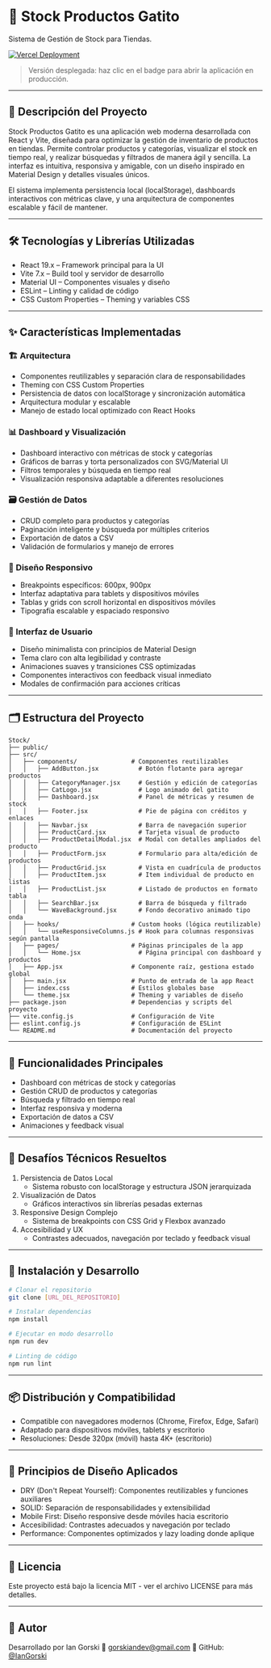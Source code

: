 # 🐾 Stock Productos Gatito
Sistema de Gestión de Stock para Tiendas.

[![Vercel Deployment](https://img.shields.io/badge/Vercel-Live-black?logo=vercel)](https://proyecto-stock-productos-gatito.vercel.app/)

> Versión desplegada: haz clic en el badge para abrir la aplicación en producción.

---

## 📖 Descripción del Proyecto
Stock Productos Gatito es una aplicación web moderna desarrollada con React y Vite, diseñada para optimizar la gestión de inventario de productos en tiendas. Permite controlar productos y categorías, visualizar el stock en tiempo real, y realizar búsquedas y filtrados de manera ágil y sencilla. La interfaz es intuitiva, responsiva y amigable, con un diseño inspirado en Material Design y detalles visuales únicos.

El sistema implementa persistencia local (localStorage), dashboards interactivos con métricas clave, y una arquitectura de componentes escalable y fácil de mantener.

---

## 🛠️ Tecnologías y Librerías Utilizadas
- React 19.x – Framework principal para la UI
- Vite 7.x – Build tool y servidor de desarrollo
- Material UI – Componentes visuales y diseño
- ESLint – Linting y calidad de código
- CSS Custom Properties – Theming y variables CSS

---

## ✨ Características Implementadas

### 🏗️ Arquitectura
- Componentes reutilizables y separación clara de responsabilidades
- Theming con CSS Custom Properties
- Persistencia de datos con localStorage y sincronización automática
- Arquitectura modular y escalable
- Manejo de estado local optimizado con React Hooks

### 📊 Dashboard y Visualización
- Dashboard interactivo con métricas de stock y categorías
- Gráficos de barras y torta personalizados con SVG/Material UI
- Filtros temporales y búsqueda en tiempo real
- Visualización responsiva adaptable a diferentes resoluciones

### 🗃️ Gestión de Datos
- CRUD completo para productos y categorías
- Paginación inteligente y búsqueda por múltiples criterios
- Exportación de datos a CSV
- Validación de formularios y manejo de errores

### 📱 Diseño Responsivo
- Breakpoints específicos: 600px, 900px
- Interfaz adaptativa para tablets y dispositivos móviles
- Tablas y grids con scroll horizontal en dispositivos móviles
- Tipografía escalable y espaciado responsivo

### 🎨 Interfaz de Usuario
- Diseño minimalista con principios de Material Design
- Tema claro con alta legibilidad y contraste
- Animaciones suaves y transiciones CSS optimizadas
- Componentes interactivos con feedback visual inmediato
- Modales de confirmación para acciones críticas

---


## 🗂️ Estructura del Proyecto

```text
Stock/
├── public/
├── src/
│   ├── components/               # Componentes reutilizables
│   │   ├── AddButton.jsx           # Botón flotante para agregar productos
│   │   ├── CategoryManager.jsx     # Gestión y edición de categorías
│   │   ├── CatLogo.jsx             # Logo animado del gatito
│   │   ├── Dashboard.jsx           # Panel de métricas y resumen de stock
│   │   ├── Footer.jsx              # Pie de página con créditos y enlaces
│   │   ├── Navbar.jsx              # Barra de navegación superior
│   │   ├── ProductCard.jsx         # Tarjeta visual de producto
│   │   ├── ProductDetailModal.jsx  # Modal con detalles ampliados del producto
│   │   ├── ProductForm.jsx         # Formulario para alta/edición de productos
│   │   ├── ProductGrid.jsx         # Vista en cuadrícula de productos
│   │   ├── ProductItem.jsx         # Item individual de producto en listas
│   │   ├── ProductList.jsx         # Listado de productos en formato tabla
│   │   ├── SearchBar.jsx           # Barra de búsqueda y filtrado
│   │   └── WaveBackground.jsx      # Fondo decorativo animado tipo onda
│   ├── hooks/                    # Custom hooks (lógica reutilizable)
│   │   └── useResponsiveColumns.js # Hook para columnas responsivas según pantalla
│   ├── pages/                    # Páginas principales de la app
│   │   └── Home.jsx                # Página principal con dashboard y productos
│   ├── App.jsx                   # Componente raíz, gestiona estado global
│   ├── main.jsx                  # Punto de entrada de la app React
│   ├── index.css                 # Estilos globales base
│   └── theme.jsx                 # Theming y variables de diseño
├── package.json                  # Dependencias y scripts del proyecto
├── vite.config.js                # Configuración de Vite
├── eslint.config.js              # Configuración de ESLint
└── README.md                     # Documentación del proyecto
```

---

## 🎯 Funcionalidades Principales
- Dashboard con métricas de stock y categorías
- Gestión CRUD de productos y categorías
- Búsqueda y filtrado en tiempo real
- Interfaz responsiva y moderna
- Exportación de datos a CSV
- Animaciones y feedback visual

---

## 🚧 Desafíos Técnicos Resueltos
1. Persistencia de Datos Local
   - Sistema robusto con localStorage y estructura JSON jerarquizada
2. Visualización de Datos
   - Gráficos interactivos sin librerías pesadas externas
3. Responsive Design Complejo
   - Sistema de breakpoints con CSS Grid y Flexbox avanzado
4. Accesibilidad y UX
   - Contrastes adecuados, navegación por teclado y feedback visual

---

## 🔧 Instalación y Desarrollo
```bash
# Clonar el repositorio
git clone [URL_DEL_REPOSITORIO]

# Instalar dependencias
npm install

# Ejecutar en modo desarrollo
npm run dev

# Linting de código
npm run lint
```

---

## 📦 Distribución y Compatibilidad
- Compatible con navegadores modernos (Chrome, Firefox, Edge, Safari)
- Adaptado para dispositivos móviles, tablets y escritorio
- Resoluciones: Desde 320px (móvil) hasta 4K+ (escritorio)

---

## 🎨 Principios de Diseño Aplicados
- DRY (Don't Repeat Yourself): Componentes reutilizables y funciones auxiliares
- SOLID: Separación de responsabilidades y extensibilidad
- Mobile First: Diseño responsive desde móviles hacia escritorio
- Accesibilidad: Contrastes adecuados y navegación por teclado
- Performance: Componentes optimizados y lazy loading donde aplique

---

## 📄 Licencia
Este proyecto está bajo la licencia MIT - ver el archivo LICENSE para más detalles.

---

## 👤 Autor
Desarrollado por Ian Gorski
📧 gorskiandev@gmail.com
🐙 GitHub: [@IanGorski](https://github.com/IanGorski/)

